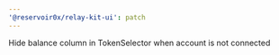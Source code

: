 ```yaml
---
'@reservoir0x/relay-kit-ui': patch
---
```


Hide balance column in TokenSelector when account is not connected

